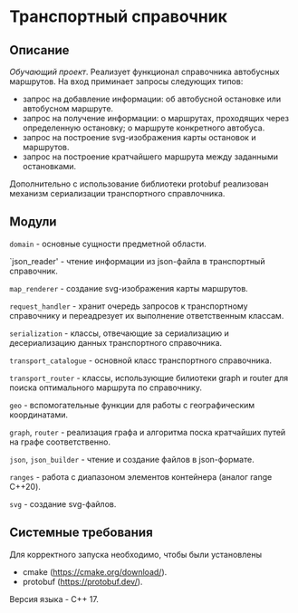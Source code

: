 # Транспортный справочник
## Описание
_Обучающий проект_. Реализует функционал справочника автобусных маршрутов. На вход приминает запросы следующих типов:
- запрос на добавление информации: об автобусной остановке или автобусном маршруте.
- запрос на получение информации: о маршрутах, проходящих через определенную остановку; о маршруте конкретного автобуса.
- запрос на построение svg-изображения карты остановок и маршрутов.
- запрос на построение кратчайшего маршрута между заданными остановками.

Дополнительно с использование библиотеки protobuf реализован механизм сериализации транспортного справлочника.

## Модули
`domain` - основные сущности предметной области.

`json_reader' - чтение информации из json-файла в транспортный справочник.

`map_renderer` - создание svg-изображения карты маршрутов.

`request_handler` - хранит очередь запросов к транспортному справочнику и переадрезует их выполнение ответственным классам.

`serialization` - классы, отвечающие за сериализацию и десериализацию данных транспортного справочника.

`transport_catalogue` - основной класс транспортного справочника.

`transport_router` - классы, использующие билиотеки graph и router для поиска оптимального маршрута по справочнику.

`geo` - вспомогательные функции для работы с географическим координатами.

`graph`, `router` - реализация графа и алгоритма поска кратчайших путей на графе соответственно.

`json`, `json_builder` - чтение и создание файлов в json-формате.

`ranges` - работа с диапазоном элементов контейнера (аналог range C++20).

`svg` - создание svg-файлов.

## Системные требования
Для корректного запуска необходимо, чтобы были установлены
- cmake (https://cmake.org/download/).
- protobuf (https://protobuf.dev/).

Версия языка - C++ 17.
